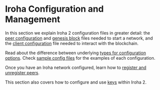 # Iroha Configuration and Management

In this section we explain Iroha 2 configuration files in greater detail:
the [peer configuration](./peer-configuration.md) and
[genesis block](./genesis.md) files needed to start a network, and the
[client configuration](./client-configuration.md) file needed to interact
with the blockchain.

Read about the difference between underlying
[types for configuration options](./configuration-types.md). Check
[sample config files](./sample-configuration.md) for the examples of each
configuration.

Once you have an Iroha network configured, learn how to
[register and unregister peers](register-unregister.md).

This section also covers how to configure and use [keys](./keys.md) within
Iroha 2.
